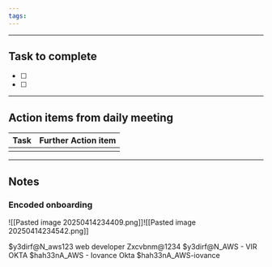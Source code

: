 ```yaml
---
tags:
---
```

--------
## Task to complete

- [ ] 
- [ ]   

-----
##  Action items from daily meeting

| Task | Further Action item |
| ---- | ------------------- |
|      |                     |


----

## Notes

### Encoded onboarding
![[Pasted image 20250414234409.png]]![[Pasted image 20250414234542.png]]

$y3dirf@N_aws123
web developer
Zxcvbnm@1234
$y3dirf@N_AWS - VIR OKTA
$hah33nA_AWS - Iovance Okta
$hah33nA_AWS-iovance




